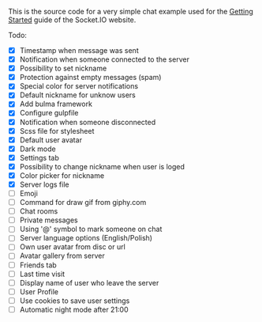 This is the source code for a very simple chat example used for
the [Getting Started](http://socket.io/get-started/chat/) guide
of the Socket.IO website.


Todo:
- [x] Timestamp when message was sent
- [x] Notification when someone connected to the server
- [x] Possibility to set nickname
- [x] Protection against empty messages (spam)
- [x] Special color for server notifications
- [x] Default nickname for unknow users
- [x] Add bulma framework
- [x] Configure gulpfile
- [x] Notification when someone disconnected
- [x] Scss file for stylesheet
- [x] Default user avatar
- [x] Dark mode
- [x] Settings tab
- [x] Possibility to change nickname when user is loged
- [x] Color picker for nickname
- [x] Server logs file
- [ ] Emoji
- [ ] Command for draw gif from giphy.com
- [ ] Chat rooms
- [ ] Private messages
- [ ] Using '@' symbol to mark someone on chat
- [ ] Server language options (English/Polish)
- [ ] Own user avatar from disc or url
- [ ] Avatar gallery from server
- [ ] Friends tab
- [ ] Last time visit
- [ ] Display name of user who leave the server
- [ ] User Profile
- [ ] Use cookies to save user settings
- [ ] Automatic night mode after 21:00